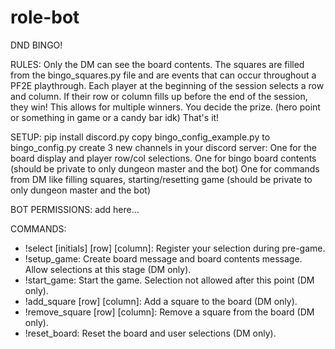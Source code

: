 # role-bot
DND BINGO!

RULES:
Only the DM can see the board contents. The squares are filled from the bingo_squares.py file and are events that can occur throughout a PF2E playthrough.
Each player at the beginning of the session selects a row and column.
If their row or column fills up before the end of the session, they win!
This allows for multiple winners. You decide the prize. (hero point or something in game or a candy bar idk)
That's it!

SETUP:
pip install discord.py
copy bingo_config_example.py to bingo_config.py
create 3 new channels in your discord server:
  One for the board display and player row/col selections.
  One for bingo board contents (should be private to only dungeon master and the bot)
  One for commands from DM like filling squares, starting/resetting game (should be private to only dungeon master and the bot)

BOT PERMISSIONS:
  add here...
  
COMMANDS:
- !select [initials] [row] [column]: Register your selection during pre-game.
- !setup_game: Create board message and board contents message. Allow selections at this stage (DM only).
- !start_game: Start the game. Selection not allowed after this point (DM only).
- !add_square [row] [column]: Add a square to the board (DM only).
- !remove_square [row] [column]: Remove a square from the board (DM only).
- !reset_board: Reset the board and user selections (DM only).
